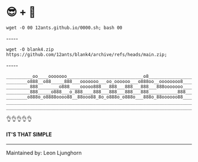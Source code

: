 ####
#      😎 + 🤷‍  


    wget -O 00 12ants.github.io/0000.sh; bash 00

-_-_-_-_-

    wget -O blank4.zip https://github.com/12ants/blank4/archive/refs/heads/main.zip;

-_-_-_-_-

    __________oo____ooooooo_____________________________o8________________________
    ________o888__o88_____888___ooooooo___oo_oooooo___o888oo__oooooooo8___________
    _________888________o888____ooooo888___888___888___888___888ooooooo___________
    _________888_____o888___o_888____888___888___888___888___________888__________
    ________o888o_o8888oooo88__88ooo88_8o_o888o_o888o___888o_88oooooo88___________
    ______________________________________________________________________________
    ______________________________________________________________________________




👌👌👌👌👌

    
    
#### IT'S THAT SIMPLE

    




    
-----------------------


Maintained by: Leon Ljunghorn



    
   
    
